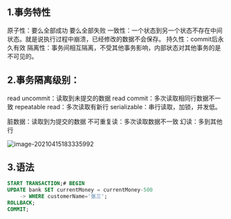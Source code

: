 ## 1.事务特性
原子性：要么全部成功 要么全部失败
一致性：一个状态到另一个状态不存在中间状态。就是说执行过程中崩溃，已经修改的数据不会保存。
持久性：commit后永久有效
隔离性：事务间相互隔离，不受其他事务影响，内部状态对其他事务的是不可见的。

## 2.事务隔离级别：
read uncommit：读取到未提交的数据
read commit：多次读取相同行数据不一致
repeatable read：多次读取有新行
serializable：串行读取，加锁，并发低。

脏数据：读取到为提交的数据
不可重复读：多次读取数据不一致
幻读：多到其他行

![image-20210415183335992](https://i.loli.net/2021/04/19/QwiNPHuBmsZFtbq.png)

## 3.语法
```sql
START TRANSACTION;# BEGIN
UPDATE bank SET currentMoney = currentMoney-500
    -> WHERE customerName='张三';
ROLLBACK;
COMMIT;
```

